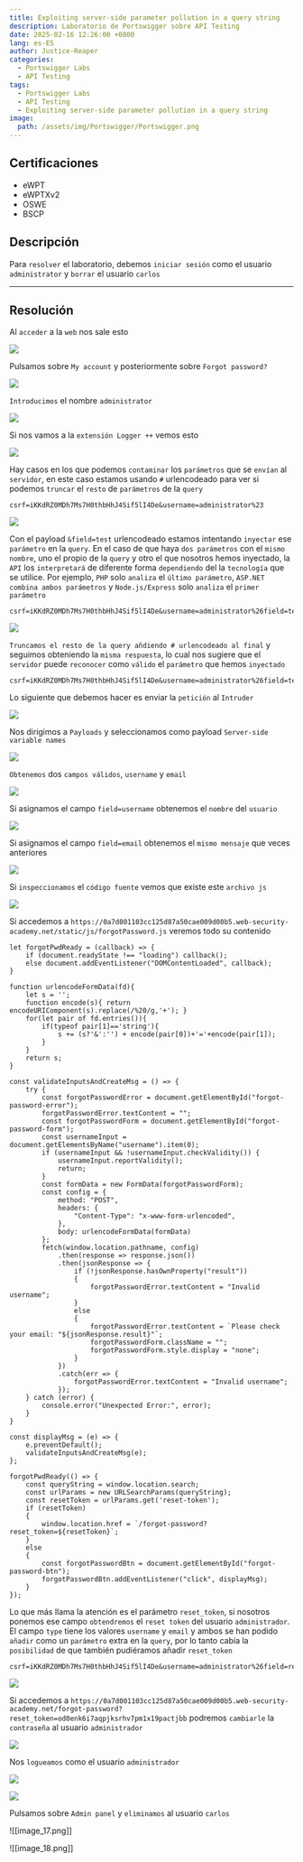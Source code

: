 ```yaml
---
title: Exploiting server-side parameter pollution in a query string
description: Laboratorio de Portswigger sobre API Testing
date: 2025-02-16 12:26:00 +0800
lang: es-ES
author: Justice-Reaper
categories:
  - Portswigger Labs
  - API Testing
tags:
  - Portswigger Labs
  - API Testing
  - Exploiting server-side parameter pollution in a query string
image:
  path: /assets/img/Portswigger/Portswigger.png
---
```


## Certificaciones

- eWPT
- eWPTXv2
- OSWE
- BSCP
  
## Descripción

Para `resolver` el laboratorio, debemos `iniciar sesión` como el usuario `administrator` y `borrar` el usuario `carlos`

---

## Resolución

Al `acceder` a la `web` nos sale esto

![](/assets/img/API-Testing-Lab-2/image_1.png)

Pulsamos sobre `My account` y posteriormente sobre `Forgot password?`

![](/assets/img/API-Testing-Lab-2/image_2.png)

`Introducimos` el nombre `administrator`

![](/assets/img/API-Testing-Lab-2/image_3.png)

Si nos vamos a la `extensión Logger ++` vemos esto

![](/assets/img/API-Testing-Lab-2/image_4.png)

Hay casos en los que podemos `contaminar` los `parámetros` que se `envían` al `servidor`, en este caso estamos usando `#` urlencodeado para ver si podemos `truncar` el `resto` de `parámetros` de la `query`

```
csrf=iKKdRZ0MDh7Ms7H0thbHhJ4Sif5lI4De&username=administrator%23
```

![](/assets/img/API-Testing-Lab-2/image_5.png)

Con el payload `&field=test` urlencodeado estamos intentando `inyectar` ese `parámetro` en la `query`. En el caso de que haya `dos parámetros` con el `mismo nombre`, uno el propio de la `query` y otro el que nosotros hemos inyectado, la `API` los `interpretará` de diferente forma `dependiendo` del la `tecnología` que se utilice. Por ejemplo, `PHP` solo `analiza` el `último parámetro`, `ASP.NET combina ambos parámetros` y `Node.js/Express` solo `analiza` el `primer parámetro`

```
csrf=iKKdRZ0MDh7Ms7H0thbHhJ4Sif5lI4De&username=administrator%26field=test
```

![](/assets/img/API-Testing-Lab-2/image_6.png)

`Truncamos el resto de la query añdiendo # urlencodeado al final` y seguimos obteniendo la `misma respuesta`, lo cual nos sugiere que el `servidor` puede `reconocer` como `válido` el `parámetro` que hemos `inyectado`

```
csrf=iKKdRZ0MDh7Ms7H0thbHhJ4Sif5lI4De&username=administrator%26field=test%23
```

Lo siguiente que debemos hacer es enviar la `petición` al `Intruder`

![](/assets/img/API-Testing-Lab-2/image_7.png)

Nos dirigimos a `Payloads` y seleccionamos como payload `Server-side variable names`

![](/assets/img/API-Testing-Lab-2/image_8.png)

`Obtenemos` dos `campos válidos`, `username` y `email`

![](/assets/img/API-Testing-Lab-2/image_9.png)

Si asignamos el campo `field=username` obtenemos el `nombre` del `usuario`

![](/assets/img/API-Testing-Lab-2/image_10.png)

Si asignamos el campo `field=email` obtenemos el `mismo mensaje` que veces anteriores

![](/assets/img/API-Testing-Lab-2/image_11.png)

Si `inspeccionamos` el `código fuente` vemos que existe este `archivo js`

![](/assets/img/API-Testing-Lab-2/image_12.png)

Si accedemos a `https://0a7d001103cc125d87a50cae009d00b5.web-security-academy.net/static/js/forgotPassword.js` veremos todo su contenido

```
let forgotPwdReady = (callback) => {
    if (document.readyState !== "loading") callback();
    else document.addEventListener("DOMContentLoaded", callback);
}

function urlencodeFormData(fd){
    let s = '';
    function encode(s){ return encodeURIComponent(s).replace(/%20/g,'+'); }
    for(let pair of fd.entries()){
        if(typeof pair[1]=='string'){
            s += (s?'&':'') + encode(pair[0])+'='+encode(pair[1]);
        }
    }
    return s;
}

const validateInputsAndCreateMsg = () => {
    try {
        const forgotPasswordError = document.getElementById("forgot-password-error");
        forgotPasswordError.textContent = "";
        const forgotPasswordForm = document.getElementById("forgot-password-form");
        const usernameInput = document.getElementsByName("username").item(0);
        if (usernameInput && !usernameInput.checkValidity()) {
            usernameInput.reportValidity();
            return;
        }
        const formData = new FormData(forgotPasswordForm);
        const config = {
            method: "POST",
            headers: {
                "Content-Type": "x-www-form-urlencoded",
            },
            body: urlencodeFormData(formData)
        };
        fetch(window.location.pathname, config)
            .then(response => response.json())
            .then(jsonResponse => {
                if (!jsonResponse.hasOwnProperty("result"))
                {
                    forgotPasswordError.textContent = "Invalid username";
                }
                else
                {
                    forgotPasswordError.textContent = `Please check your email: "${jsonResponse.result}"`;
                    forgotPasswordForm.className = "";
                    forgotPasswordForm.style.display = "none";
                }
            })
            .catch(err => {
                forgotPasswordError.textContent = "Invalid username";
            });
    } catch (error) {
        console.error("Unexpected Error:", error);
    }
}

const displayMsg = (e) => {
    e.preventDefault();
    validateInputsAndCreateMsg(e);
};

forgotPwdReady(() => {
    const queryString = window.location.search;
    const urlParams = new URLSearchParams(queryString);
    const resetToken = urlParams.get('reset-token');
    if (resetToken)
    {
        window.location.href = `/forgot-password?reset_token=${resetToken}`;
    }
    else
    {
        const forgotPasswordBtn = document.getElementById("forgot-password-btn");
        forgotPasswordBtn.addEventListener("click", displayMsg);
    }
});
```

Lo que más llama la atención es el parámetro `reset_token`, si nosotros ponemos ese campo `obtendremos` el `reset token` del usuario `administrador`. El campo `type` tiene los valores `username` y `email` y ambos se han podido `añadir` como un `parámetro` extra en la `query`, por lo tanto cabía la `posibilidad` de que también pudiéramos añadir `reset_token` 

```
csrf=iKKdRZ0MDh7Ms7H0thbHhJ4Sif5lI4De&username=administrator%26field=reset_token
```

![](/assets/img/API-Testing-Lab-2/image_13.png)

Si accedemos a `https://0a7d001103cc125d87a50cae009d00b5.web-security-academy.net/forgot-password?reset_token=od0enk6i7aqpjksrhv7pm1x19pactjbb` podremos `cambiarle` la `contraseña` al usuario `administrador`

![](/assets/img/API-Testing-Lab-2/image_14.png)

Nos `logueamos` como el usuario `administrador`

![](/assets/img/API-Testing-Lab-2/image_15.png)

![](/assets/img/API-Testing-Lab-2/image_16.png)

Pulsamos sobre `Admin panel` y `eliminamos` al usuario `carlos`

![[image_17.png]]

![[image_18.png]]
